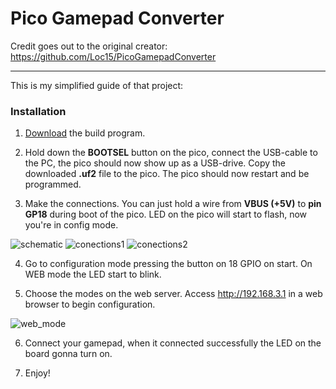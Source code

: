 # Pico Gamepad Converter

Credit goes out to the original creator: https://github.com/Loc15/PicoGamepadConverter

---

This is my simplified guide of that project: 

### Installation

1. [Download](https://github.com/Loc15/PicoGamepadConverter/releases) the build program.
   
2. Hold down the **BOOTSEL** button on the pico, connect the USB-cable to the PC, the pico should now show up as a USB-drive. Copy the downloaded **.uf2** file to the pico. The pico should now restart and be programmed.  

4. Make the connections. You can just hold a wire from **VBUS (+5V)** to **pin GP18** during boot of the pico. LED on the pico will start to flash, now you're in config mode. 

![schematic](./docs/pico_pinout.png)
![conections1](./docs/bread_board1.jpg)
![conections2](./docs/bread_board2.jpg)

4. Go to configuration mode pressing the button on 18 GPIO on start. On WEB mode the LED start to blink.

5. Choose the modes on the web server. Access http://192.168.3.1 in a web browser to begin configuration.

![web_mode](./docs/web_configurator.png)

6. Connect your gamepad, when it connected successfully the LED on the board gonna turn on.

7. Enjoy!


